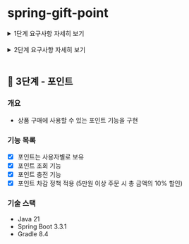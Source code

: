 # spring-gift-point

<details>
<summary>1단계 요구사항 자세히 보기</summary>

## 🚀 1단계 - API 명세

### 개요
- 프론트엔드 협업을 위해 API 검토 및 응답/요청 형식 통일

### 기능 목록
- [X] 팀 내에서 일관된 기준에 따라 API 명세 결정

    <details>
      <summary>확정된 팀 내 API 명세</summary>
    [프론트엔드에서 필요로 하는 API에 대해 요청/응답 통일](https://quickest-asterisk-75d.notion.site/TIL-BE-6a5c862a0b09410d943531f74281b231?p=8e8a604db8254cdb8c99ad3e6fc4ac5e&pm=c#:~:text=%EB%82%B4%EC%9A%A9%20(%ED%95%84%EC%88%98)-,6%EC%A3%BC%EC%B0%A8%20%EA%B3%BC%EC%A0%9C%20Step1%20%EB%AF%B8%EC%85%98%20%EC%A7%84%ED%96%89,-%ED%94%84%EB%A1%A0%ED%8A%B8%EC%97%94%EB%93%9C%EC%97%90%EC%84%9C%20%ED%95%84%EC%9A%94%EB%A1%9C%20%ED%95%98%EB%8A%94)
    
    통일할 API:
    - 회원 API - 회원 가입, 로그인
    - 카테고리 API - 카테고리 목록 조회
    - 상품 API - 상품 목록 가져오기(페이지네이션), 상품 상세 조회
    - 주문 API - 주문하기
    - 위시리스트 API - 위시리스트에 추가하기, 위시리스트 상품 삭제, 위시리스트 상품 조회 (페이지네이션)

    </details>
    
    - [X] API 수정하여 형식 통일
        - [X] 회원 API 통일
            - [X] 회원가입: URL, 메소드 통일
            - [X] 회원가입: 요청, 응답 통일
            - [X] 로그인: URL, 메소드 통일
            - [X] 로그인: 요청, 응답 통일
    
        - [X] 카테고리 API
            - [X] 카테고리 목록 조회: URL, 메소드 통일
            - [X] 카테고리 목록 조회: 요청, 응답 통일
    
        - [X] 상품 API
            - [X] 상품 목록 가져오기(페이지네이션): URL, 메소드 통일
            - [X] 상품 목록 가져오기(페이지네이션): 요청, 응답 통일
            - [X] 상품 상세 조회: URL, 메소드 통일
            - [X] 상품 상세 조회: 요청, 응답 통일
    
        - [X] 주문 API
            - [X] 주문하기: URL, 메소드 통일
            - [X] 주문하기: 요청, 응답 통일
    
        - [X] 위시리스트 API
            - [X] 위시리스트에 추가하기: URL, 메소드 통일
            - [X] 위시리스트에 추가하기: 요청, 응답 통일
            - [X] 위시리스트 상품 삭제: URL, 메소드 통일
            - [X] 위시리스트 상품 삭제: 요청, 응답 통일
            - [X] 위시리스트 상품 조회 (페이지네이션): URL, 메소드 통일
            - [X] 위시리스트 상품 조회 (페이지네이션): 요청, 응답 통일

</details>
<br>

<details>
<summary>2단계 요구사항 자세히 보기</summary>

## 🚀 2단계 - 배포하기

### 개요
- 지금까지 만든 선물하기 서비스를 배포하고 클라이언트와 연동

### 기능 목록
- [X] CORS 처리
- [X] 배포 스크립트 작성

</details>
<br>

## 🚀 3단계 - 포인트

### 개요
- 상품 구매에 사용할 수 있는 포인트 기능을 구현

### 기능 목록
- [X] 포인트는 사용자별로 보유
- [X] 포인트 조회 기능
- [X] 포인트 충전 기능
- [X] 포인트 차감 정책 적용 (5만원 이상 주문 시 총 금액의 10% 할인)

### 기술 스택
- Java 21
- Spring Boot 3.3.1
- Gradle 8.4